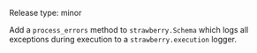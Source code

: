 Release type: minor

Add a `process_errors` method to `strawberry.Schema` which logs all exceptions during execution to a `strawberry.execution` logger.
